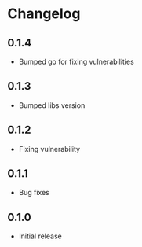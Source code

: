 # Changelog

## 0.1.4
* Bumped go for fixing vulnerabilities

## 0.1.3
* Bumped libs version

## 0.1.2
* Fixing vulnerability

## 0.1.1
* Bug fixes

## 0.1.0
* Initial release
